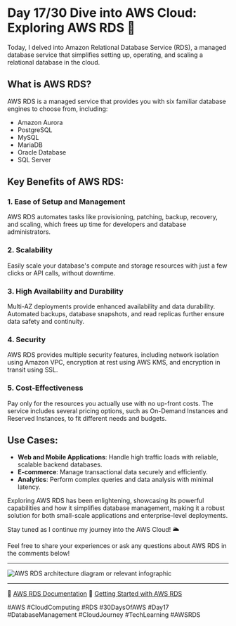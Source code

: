 # Day 17/30 Dive into AWS Cloud: Exploring AWS RDS 🚀

Today, I delved into Amazon Relational Database Service (RDS), a managed database service that simplifies setting up, operating, and scaling a relational database in the cloud.

## What is AWS RDS?

AWS RDS is a managed service that provides you with six familiar database engines to choose from, including:
- Amazon Aurora
- PostgreSQL
- MySQL
- MariaDB
- Oracle Database
- SQL Server

## Key Benefits of AWS RDS:

### 1. **Ease of Setup and Management**
AWS RDS automates tasks like provisioning, patching, backup, recovery, and scaling, which frees up time for developers and database administrators.

### 2. **Scalability**
Easily scale your database's compute and storage resources with just a few clicks or API calls, without downtime.

### 3. **High Availability and Durability**
Multi-AZ deployments provide enhanced availability and data durability. Automated backups, database snapshots, and read replicas further ensure data safety and continuity.

### 4. **Security**
AWS RDS provides multiple security features, including network isolation using Amazon VPC, encryption at rest using AWS KMS, and encryption in transit using SSL.

### 5. **Cost-Effectiveness**
Pay only for the resources you actually use with no up-front costs. The service includes several pricing options, such as On-Demand Instances and Reserved Instances, to fit different needs and budgets.

## Use Cases:

- **Web and Mobile Applications**: Handle high traffic loads with reliable, scalable backend databases.
- **E-commerce**: Manage transactional data securely and efficiently.
- **Analytics**: Perform complex queries and data analysis with minimal latency.

Exploring AWS RDS has been enlightening, showcasing its powerful capabilities and how it simplifies database management, making it a robust solution for both small-scale applications and enterprise-level deployments.

Stay tuned as I continue my journey into the AWS Cloud! 🌥️ 

Feel free to share your experiences or ask any questions about AWS RDS in the comments below!

---

![AWS RDS architecture diagram or relevant infographic](path/to/your/image.png)

---

🔗 [AWS RDS Documentation](https://aws.amazon.com/rds/documentation/)
🔗 [Getting Started with AWS RDS](https://aws.amazon.com/rds/getting-started/)

#AWS #CloudComputing #RDS #30DaysOfAWS #Day17 #DatabaseManagement #CloudJourney #TechLearning #AWSRDS
